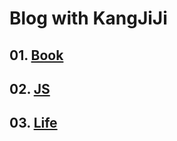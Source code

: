 Blog with KangJiJi
===================

## 01. [Book](https://github.com/KangJiJi/Study/tree/master/Book)
## 02. [JS](https://github.com/KangJiJi/Study/tree/master/JS)
## 03. [Life](https://github.com/KangJiJi/Study/tree/master/Life)
